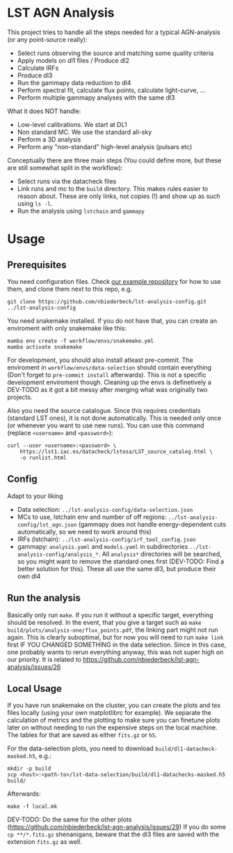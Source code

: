 # LST AGN Analysis

This project tries to handle all the steps needed for a typical AGN-analysis (or any point-source really):

- Select runs observing the source and matching some quality criteria
- Apply models on dl1 files / Produce dl2
- Calculate IRFs
- Produce dl3
- Run the gammapy data reduction to dl4
- Perform spectral fit, calculate flux points, calculate light-curve, ...
- Perform multiple gammapy analyses with the same dl3

What it does NOT handle:

- Low-level calibrations. We start at DL1
- Non standard MC. We use the standard all-sky
- Perform a 3D analysis
- Perform any "non-standard" high-level analysis (pulsars etc)

Conceptually there are three main steps (You could define more, but these are still somewhat split in the workflow):

- Select runs via the datacheck files
- Link runs and mc to the `build` directory. This makes rules easier to reason about. These are only links, not copies (!) and show up as such using `ls -l`.
- Run the analysis using `lstchain` and `gammapy`

# Usage

## Prerequisites

You need configuration files. Check [our example repository](https://github.com/nbiederbeck/lst-analysis-config) for how to use them, and clone them next to this repo, e.g.

```
git clone https://github.com/nbiederbeck/lst-analysis-config.git ../lst-analysis-config
```

You need snakemake installed. If you do not have that, you can create an enviroment with only snakemake like this:

```
mamba env create -f workflow/envs/snakemake.yml
mamba activate snakemake
```

For development, you should also install atleast pre-commit.
The enviroment in `workflow/envs/data-selection` should contain everything (Don't forget to `pre-commit install` afterwards).
This is not a specific development enviroment though.
Cleaning up the envs is definetively a DEV-TODO as it got a bit messy after merging what was originally two projects.

Also you need the source catalogue. Since this requires credentials (standard LST ones), it is not done automatically.
This is needed only once (or whenever you want to use new runs).
You can use this command (replace `<username>` and `<password>`):

```
curl --user <username>:<password> \
    https://lst1.iac.es/datacheck/lstosa/LST_source_catalog.html \
    -o runlist.html
```

## Config

Adapt to your liking

- Data selection: `../lst-analysis-config/data-selection.json`
- MCs to use, lstchain env and number of off regions: `../lst-analysis-config/lst_agn.json` (gammapy does not handle energy-dependent cuts automatically, so we need to work around this)
- IRFs (lstchain): `../lst-analysis-config/irf_tool_config.json`
- gammapy: `analysis.yaml` and `models.yaml` in subdirectories `../lst-analysis-config/analysis_*`. All `analysis*` directories will be searched, so you might want to remove the standard ones first (DEV-TODO: Find a better solution for this). These all use the same dl3, but produce their own dl4

## Run the analysis

Basically only run `make`.
If you run it without a specific target, everything should be resolved.
In the event, that you give a target such as `make build/plots/analysis-one/flux_points.pdf`, the linking part might not run again.
This is clearly suboptimal, but for now you will need to run `make link` first IF YOU CHANGED SOMETHING in the data selection.
Since in this case, one probably wants to rerun everything anyway, this was not super high on our priority.
It is related to https://github.com/nbiederbeck/lst-agn-analysis/issues/26

## Local Usage

If you have run snakemake on the cluster, you can create the plots and tex files locally (using your own matplotlibrc for example).
We separate the calculation of metrics and the plotting to make sure you can finetune plots later on without needing to
run the expensive steps on the local machine. The tables for that are saved as either `fits.gz` or `h5`.

For the data-selection plots, you need to download `build/dl1-datacheck-masked.h5`, e.g.:

```
mkdir -p build
scp <host>:<path-to>/lst-data-selection/build/dl1-datachecks-masked.h5 build/
```

Afterwards:

```
make -f local.mk
```

DEV-TODO: Do the same for the other plots (https://github.com/nbiederbeck/lst-agn-analysis/issues/29)
If you do some `cp **/*.fits.gz` shenanigans, beware that the dl3 files are saved with
the extension `fits.gz` as well.
